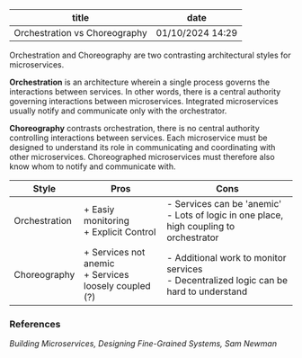 | title                         | date             |
| ----------------------------- | ---------------- |
| Orchestration vs Choreography | 01/10/2024 14:29 |

Orchestration and Choreography are two contrasting architectural styles for
microservices.

**Orchestration** is an architecture wherein a single process governs the
interactions between services. In other words, there is a central authority
governing interactions between microservices. Integrated microservices usually
notify and communicate only with the orchestrator.

**Choreography** contrasts orchestration, there is no central authority
controlling interactions between services. Each microservice must be designed
to understand its role in communicating and coordinating with other
microservices. Choreographed microservices must therefore also know whom to
notify and communicate with.

| Style         | Pros                                                     | Cons                                                                                       |
| ------------- | -------------------------------------------------------- | ------------------------------------------------------------------------------------------ |
| Orchestration | + Easiy monitoring <br>+ Explicit Control                | - Services can be 'anemic' <br>- Lots of logic in one place, high coupling to orchestrator |
| Choreography  | + Services not anemic <br>+ Services loosely coupled (?) | - Additional work to monitor services <br>- Decentralized logic can be hard to understand  |

### References

_Building Microservices, Designing Fine-Grained Systems, Sam Newman_
